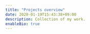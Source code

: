 ```yaml
---
title: "Projects overview"
date: 2020-01-19T15:43:38+09:00
description: Collection of my work.
enableBio: true
---
```

